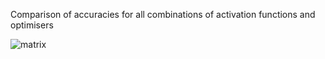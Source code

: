 Comparison of accuracies for all combinations of activation functions and optimisers

![matrix](mnist_dress.jpg)
